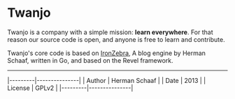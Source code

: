 Twanjo
=========

Twanjo is a company with a simple mission: **learn everywhere**. For that reason our source code is open, and anyone is free to learn and contribute. 

Twanjo's core code is based on [IronZebra](http://github.com/hermanschaaf/ironzebra), A blog engine by Herman Schaaf, written in Go, and based on the Revel framework. 

*********************

|---------|---------------|
| Author  | Herman Schaaf |
| Date    | 2013          |
| License | GPLv2         |
|---------|---------------|